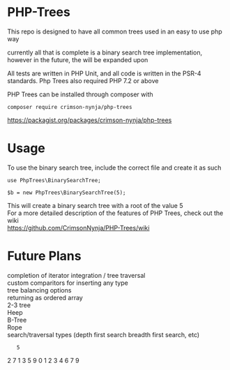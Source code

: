 # PHP-Trees
This repo is designed to have all common trees used in an easy to use php way

currently all that is complete is a binary search tree implementation, however in the future, the will be expanded upon

All tests are written in PHP Unit, and all code is written in the PSR-4 standards. Php Trees also required PHP 7.2 or above

PHP Trees can be installed through composer with

```
composer require crimson-nynja/php-trees
```
https://packagist.org/packages/crimson-nynja/php-trees


# Usage
To use the binary search tree, include the correct file and create it as such

```
use PhpTrees\BinarySearchTree;

$b = new PhpTrees\BinarySearchTree(5);
```
This will create a binary search tree with a root of the value 5\
For a more detailed description of the features of PHP Trees, check out the wiki\
https://github.com/CrimsonNynja/PHP-Trees/wiki

# Future Plans
completion of iterator integration / tree traversal\
custom comparitors for inserting any type\
tree balancing options\
returning as ordered array\
2-3 tree\
Heep\
B-Tree\
Rope\
search/traversal types (depth first search breadth first search, etc)




       5
   2       7
 1   3   5   9
0 1 2 3 4 6 7 9
